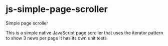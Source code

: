 js-simple-page-scroller
=======================

Simple page scroller

This is a simple native JavaScript page scroller that uses the iterator pattern to show 3 news per page
It has its own unit tests

